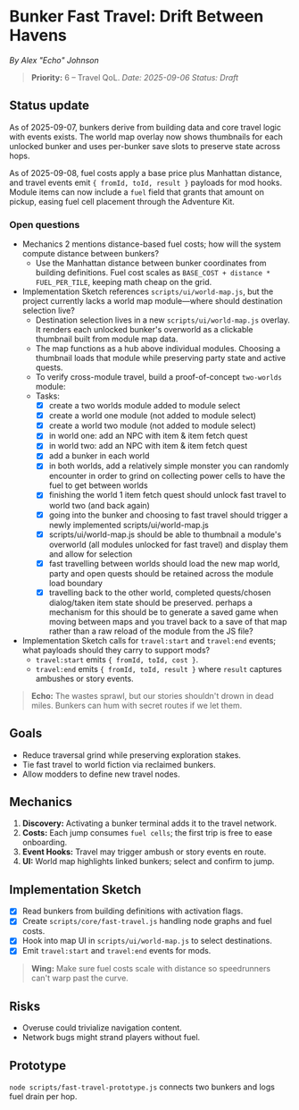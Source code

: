 # Bunker Fast Travel: Drift Between Havens

*By Alex "Echo" Johnson*
> **Priority:** 6 – Travel QoL.
*Date: 2025-09-06*
*Status: Draft*

## Status update
As of 2025-09-07, bunkers derive from building data and core travel logic with events exists. The world map overlay now shows thumbnails for each unlocked bunker and uses per-bunker save slots to preserve state across hops.

As of 2025-09-08, fuel costs apply a base price plus Manhattan distance, and travel events emit `{ fromId, toId, result }` payloads for mod hooks.
Module items can now include a `fuel` field that grants that amount on pickup, easing fuel cell placement through the Adventure Kit.

### Open questions
- Mechanics 2 mentions distance-based fuel costs; how will the system compute distance between bunkers?
  - Use the Manhattan distance between bunker coordinates from building definitions. Fuel cost scales as `BASE_COST + distance * FUEL_PER_TILE`, keeping math cheap on the grid.
- Implementation Sketch references `scripts/ui/world-map.js`, but the project currently lacks a world map module—where should destination selection live?
  - Destination selection lives in a new `scripts/ui/world-map.js` overlay. It renders each unlocked bunker's overworld as a clickable thumbnail built from module map data.
  - The map functions as a hub above individual modules. Choosing a thumbnail loads that module while preserving party state and active quests.
  - To verify cross-module travel, build a proof-of-concept `two-worlds` module:
  - Tasks:
    - [x] create a two worlds module added to module select
    - [x] create a world one module (not added to module select)
    - [x] create a world two module (not added to module select)
    - [x] in world one: add an NPC with item & item fetch quest
    - [x] in world two: add an NPC with item & item fetch quest
    - [x] add a bunker in each world
    - [x] in both worlds, add a relatively simple monster you can randomly encounter in order to grind on collecting power cells to have the fuel to get between worlds
    - [x] finishing the world 1 item fetch quest should unlock fast travel to world two (and back again)
    - [x] going into the bunker and choosing to fast travel should trigger a newly implemented scripts/ui/world-map.js
    - [x] scripts/ui/world-map.js should be able to thumbnail a module's overworld (all modules unlocked for fast travel) and display them and allow for selection
    - [x] fast travelling between worlds should load the new map world, party and open quests should be retained across the module load boundary
    - [x] travelling back to the other world, completed quests/chosen dialog/taken item state should be preserved. perhaps a mechanism for this should be to generate a saved game when moving between maps and you travel back to a save of that map rather than a raw reload of the module from the JS file?
- Implementation Sketch calls for `travel:start` and `travel:end` events; what payloads should they carry to support mods?
  - `travel:start` emits `{ fromId, toId, cost }`.
  - `travel:end` emits `{ fromId, toId, result }` where `result` captures ambushes or story events.

> **Echo:** The wastes sprawl, but our stories shouldn't drown in dead miles. Bunkers can hum with secret routes if we let them.

## Goals
- Reduce traversal grind while preserving exploration stakes.
- Tie fast travel to world fiction via reclaimed bunkers.
- Allow modders to define new travel nodes.

## Mechanics
1. **Discovery:** Activating a bunker terminal adds it to the travel network.
2. **Costs:** Each jump consumes `fuel cells`; the first trip is free to ease onboarding.
3. **Event Hooks:** Travel may trigger ambush or story events en route.
4. **UI:** World map highlights linked bunkers; select and confirm to jump.

## Implementation Sketch
- [x] Read bunkers from building definitions with activation flags.
- [x] Create `scripts/core/fast-travel.js` handling node graphs and fuel costs.
- [x] Hook into map UI in `scripts/ui/world-map.js` to select destinations.
- [x] Emit `travel:start` and `travel:end` events for mods.

> **Wing:** Make sure fuel costs scale with distance so speedrunners can't warp past the curve.

## Risks
- Overuse could trivialize navigation content.
- Network bugs might strand players without fuel.

## Prototype
`node scripts/fast-travel-prototype.js` connects two bunkers and logs fuel drain per hop.
